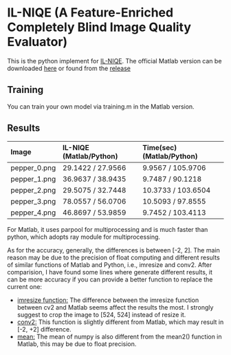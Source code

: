 # IL-NIQE (A Feature-Enriched Completely Blind Image Quality Evaluator)

This is the python implement for [IL-NIQE](http://www4.comp.polyu.edu.hk/~cslzhang/paper/IL-NIQE.pdf). The official Matlab version can be downloaded [here](http://live.ece.utexas.edu/research/Quality/blind.htm) or found from the [release]()

## Training

You can train your own model via training.m in the Matlab version.

## Results

|Image|IL-NIQE (Matlab/Python)|Time(sec) (Matlab/Python)|
|:-|:-|:-|
|pepper_0.png|29.1422 / 27.9566|9.9567 / 105.9706|
|pepper_1.png|36.9637 / 38.9435|9.7487 / 90.1218|
|pepper_2.png|29.5075 / 32.7448|10.3733 / 103.6504|
|pepper_3.png|78.0557 / 56.0706|10.5093 / 97.8555|
|pepper_4.png|46.8697 / 53.9859|9.7452 / 103.4113|

For Matlab, it uses parpool for multiprocessing and is much faster than python, which adopts ray module for multiprocessing.

As for the accuracy, generally, the differences is between [-2, 2]. The main reason may be due to the precision of float computing and different results of similar functions of Matlab and Python, i.e., imresize and conv2. After comparision, I have found some lines where generate different results, it can be more accuracy if you can provide a better function to replace the current one:

- [imresize function:](https://github.com/IceClear/IL-NIQE/blob/master/IL-NIQE.py#L249) The difference between the imresize function between cv2 and Matlab seems affect the results the most. I strongly suggest to crop the image to [524, 524] instead of resize it.
- [conv2:](https://github.com/IceClear/IL-NIQE/blob/master/IL-NIQE.py#L272) This function is slightly different from Matlab, which may result in [-2, +2] difference.
- [mean:](https://github.com/IceClear/IL-NIQE/blob/master/IL-NIQE.py#L110) The mean of numpy is also different from the mean2() function in Matlab, this may be due to float precision.
